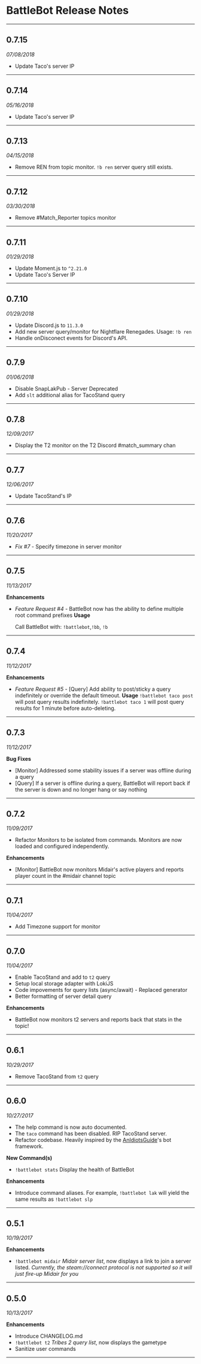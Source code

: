 # BattleBot Release Notes

---

## 0.7.15
*07/08/2018*

- Update Taco's server IP

---

## 0.7.14
*05/16/2018*

- Update Taco's server IP

---

## 0.7.13
*04/15/2018*

- Remove REN from topic monitor. `!b ren` server query still exists.

---

## 0.7.12
*03/30/2018*

- Remove #Match_Reporter topics monitor

---

## 0.7.11
*01/29/2018*

- Update Moment.js to `^2.21.0`
- Update Taco's Server IP

---

## 0.7.10
*01/29/2018*

- Update Discord.js to `11.3.0`
- Add new server query/monitor for Nightflare Renegades. Usage: `!b ren`
- Handle onDisconect events for Discord's API.

---

## 0.7.9
*01/06/2018*

- Disable SnapLakPub - Server Deprecated
- Add `slt` additional alias for TacoStand query

---

## 0.7.8
*12/09/2017*

- Display the T2 monitor on the T2 Discord #match_summary chan

---

## 0.7.7
*12/06/2017*

- Update TacoStand's IP

---

## 0.7.6
*11/20/2017*

-  *Fix #7* - Specify timezone in server monitor

---

## 0.7.5
*11/13/2017*

**Enhancements**  

-  *Feature Request #4* - BattleBot now has the ability to define multiple root command prefixes 
    **Usage** 

    Call BattleBot with: `!battlebot`,`!bb`, `!b` 

---

## 0.7.4
*11/12/2017*

**Enhancements**  

-  *Feature Request #5* - [Query] Add ability to post/sticky a query indefinitely or override the default timeout.
    **Usage**
    `!battlebot taco post` will post query results indefinitely.
    `!battlebot taco 1` will post query results for 1 minute before auto-deleting.

---

## 0.7.3
*11/12/2017*

**Bug Fixes** 

- [Monitor] Addressed some stability issues if a server was offline during a query
- [Query] If a server is offline during a query, BattleBot will report back if the server is down and no longer hang or say nothing

---

## 0.7.2
*11/09/2017*

- Refactor Monitors to be isolated from commands. Monitors are now loaded and configured independently.

**Enhancements** 

- [Monitor] BattleBot now monitors Midair's active players and reports player count in the #midair channel topic

---
## 0.7.1
*11/04/2017*

- Add Timezone support for monitor

---

## 0.7.0
*11/04/2017*

- Enable TacoStand and add to `t2` query
- Setup local storage adapter with LokiJS
- Code impovements for query lists (async/await) - Replaced generator
- Better formatting of server detail query

**Enhancements** 

- BattleBot now monitors t2 servers and reports back that stats in the topic!

---

## 0.6.1
*10/29/2017*

- Remove TacoStand from `t2` query

---
## 0.6.0
*10/27/2017*

- The help command is now auto documented.
- The `taco` command has been disabled. RIP TacoStand server.
- Refactor codebase. Heavily inspired by the [AnIdiotsGuide](https://github.com/An-Idiots-Guide/guidebot)'s bot framework.


**New Command(s)** 

- `!battlebot stats` Display the health of BattleBot


**Enhancements** 

- Introduce command aliases. For example, `!battlebot lak` will yield the same results as `!battlebot slp`

---

## 0.5.1
*10/19/2017*

**Enhancements** 

- `!battlebot midair` *Midair server list*, now displays a link to join a server listed. *Currently, the steam://connect protocol is not supported so it will just fire-up Midair for you*

---
## 0.5.0
*10/13/2017*

**Enhancements** 

- Introduce CHANGELOG.md
- `!battlebot t2` *Tribes 2 query list*, now displays the gametype
- Sanitize user commands

---